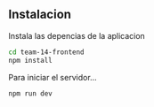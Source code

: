 ## Instalacion
Instala las depencias de la aplicacion

```sh
cd team-14-frontend
npm install
```

Para iniciar el servidor...

```sh
npm run dev
```
